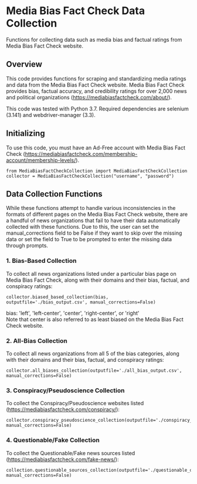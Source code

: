 # Media Bias Fact Check Data Collection
Functions for collecting data such as media bias and factual ratings from Media Bias Fact Check website.

## Overview
This code provides functions for scraping and standardizing media ratings and data from the 
Media Bias Fact Check website. Media Bias Fact Check provides bias, factual accuracy, 
and credibility ratings for over 2,000 news and political organizations (https://mediabiasfactcheck.com/about/).

This code was tested with Python 3.7. Required dependencies are selenium (3.141) and webdriver-manager (3.3).

## Initializing
To use this code, you must have an Ad-Free account 
with Media Bias Fact Check (https://mediabiasfactcheck.com/membership-account/membership-levels/).
```
from MediaBiasFactCheckCollection import MediaBiasFactCheckCollection
collector = MediaBiasFactCheckCollection("username", "password")
```
## Data Collection Functions
While these functions attempt to handle various inconsistencies in the formats of different pages on the 
Media Bias Fact Check website, there are a handful of news organizations that fail to have their
data automatically collected with these functions. Due to this, the user can set the manual_corrections
field to be False if they want to skip over the missing data or set the field to True to be prompted
to enter the missing data through prompts. 

### 1. Bias-Based Collection
To collect all news organizations listed under a particular bias page on Media Bias Fact Check, along 
with their domains and their bias, factual, and conspiracy ratings:
```
collector.biased_based_collection(bias, outputfile='./bias_output.csv', manual_corrections=False)
```
bias: 'left', 'left-center', 'center', 'right-center', or 'right' <br />
Note that center is also referred to as least biased on the Media Bias Fact Check website.

### 2. All-Bias Collection
To collect all news organizations from all 5 of the bias categories, along with their domains and 
their bias, factual, and conspiracy ratings:
```
collector.all_biases_collection(outputfile='./all_bias_output.csv', manual_corrections=False)
```
### 3. Conspiracy/Pseudoscience Collection
To collect the Conspiracy/Pseudoscience websites listed (https://mediabiasfactcheck.com/conspiracy/):
```
collector.conspiracy_pseudoscience_collection(outputfile='./conspiracy_output.csv', manual_corrections=False)
```
### 4. Questionable/Fake Collection
To collect the Questionable/Fake news sources listed (https://mediabiasfactcheck.com/fake-news/):
```
collection.questionable_sources_collection(outputfile='./questionable_output.csv', manual_corrections=False)
```
